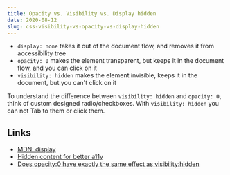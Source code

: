 ```yaml
---
title: Opacity vs. Visibility vs. Display hidden
date: 2020-08-12
slug: css-visibility-vs-opacity-vs-display-hidden
---
```


- `display: none` takes it out of the document flow, and removes it from accessibility tree
- `opacity: 0` makes the element transparent, but keeps it in the document flow, and you can click on it
- `visibility: hidden` makes the element invisible, keeps it in the document, but you can't click on it

To understand the difference between `visibility: hidden` and `opacity: 0`, think of custom designed radio/checkboxes. With `visibility: hidden` you can not Tab to them or click them.

## Links

- [MDN: display](https://developer.mozilla.org/en-US/docs/Web/CSS/display)
- [Hidden content for better a11y](https://gomakethings.com/hidden-content-for-better-a11y/)
- [Does opacity:0 have exactly the same effect as visibility:hidden](https://stackoverflow.com/a/273076)
